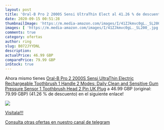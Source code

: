 ```yaml
---
layout: post
title: 'Oral-B Pro 2 2000S Sensi UltraThin Elect al 41.26 % de descuento'
date: 2020-09-15 00:51:28
thumbnailImage: 'https://m.media-amazon.com/images/I/41ZJkmvc0gL._SL200_.jpg'
images: [ 'https://m.media-amazon.com/images/I/41ZJkmvc0gL._SL200_.jpg' ]
comments: true
category: ofertas
author: ring
slug: B072JYYDNL
description:
actualPrice: 46.99 GBP
comparePrice: 79.99 GBP
inStock: true
---
```


Ahora mismo tienes [Oral-B Pro 2 2000S Sensi UltraThin Electric Rechargeable Toothbrush  1 Handle  2 Modes: Daily Clean and Sensitive  Gum Pressure Sensor  1 Toothbrush Head  2 Pin UK Plug](https://www.amazon.com/dp/B072JYYDNL/?tag=redken08-20) a 46.99 GBP (original: 79.99 GBP) (41.26 %  de descuento) en el siguiente enlace!

[![](https://m.media-amazon.com/images/I/41ZJkmvc0gL._SL200_.jpg)](https://www.amazon.com/dp/B072JYYDNL/?tag=redken08-20)

[Visítala!!!](https://www.amazon.com/dp/B072JYYDNL/?tag=redken08-20)

[Consulta otras ofertas en nuestro canal de telegram](https://t.me/s/ofertas25)
